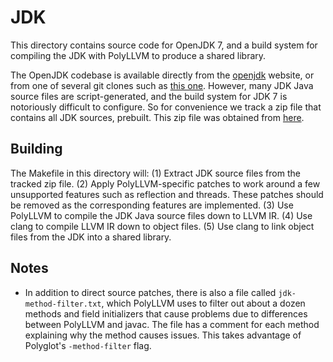 JDK
===

This directory contains source code for OpenJDK 7, and a build system for compiling the JDK with PolyLLVM to produce a shared library.

The OpenJDK codebase is available directly from the [openjdk](http://openjdk.java.net/guide/repositories.html#clone) website, or from one of several git clones such as [this one](https://github.com/dmlloyd/openjdk). However, many JDK Java source files are script-generated, and the build system for JDK 7 is notoriously difficult to configure. So for convenience we track a zip file that contains all JDK sources, prebuilt. This zip file was obtained from [here](https://sourceforge.net/projects/jdk7src/).

Building
--------

The Makefile in this directory will:
(1) Extract JDK source files from the tracked zip file.
(2) Apply PolyLLVM-specific patches to work around a few unsupported features such as reflection and threads. These patches should be removed as the corresponding features are implemented.
(3) Use PolyLLVM to compile the JDK Java source files down to LLVM IR.
(4) Use clang to compile LLVM IR down to object files.
(5) Use clang to link object files from the JDK into a shared library.

Notes
-----

- In addition to direct source patches, there is also a file called `jdk-method-filter.txt`, which PolyLLVM uses to filter out about a dozen methods and field initializers that cause problems due to differences between PolyLLVM and javac. The file has a comment for each method explaining why the method causes issues. This takes advantage of Polyglot's `-method-filter` flag.

